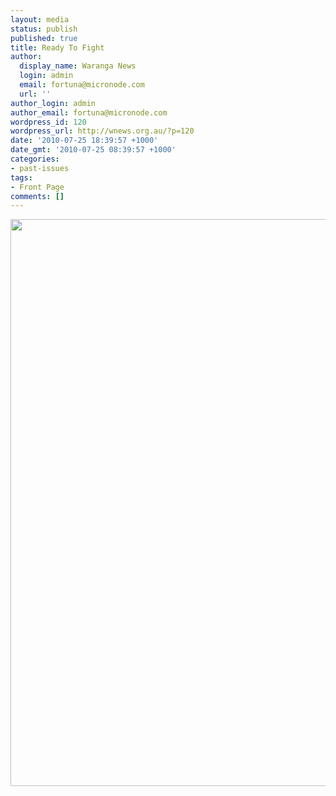 ```yaml
---
layout: media
status: publish
published: true
title: Ready To Fight
author:
  display_name: Waranga News
  login: admin
  email: fortuna@micronode.com
  url: ''
author_login: admin
author_email: fortuna@micronode.com
wordpress_id: 120
wordpress_url: http://wnews.org.au/?p=120
date: '2010-07-25 18:39:57 +1000'
date_gmt: '2010-07-25 08:39:57 +1000'
categories:
- past-issues
tags:
- Front Page
comments: []
---
```


<a href="{{ site.url }}/images/2010/07/8-July-2010.jpg"><img class="alignnone size-full wp-image-111" title="8 July 2010" src="{{ site.url }}/images/2010/07/8-July-2010.jpg" alt="" width="624" height="907" /></a>
